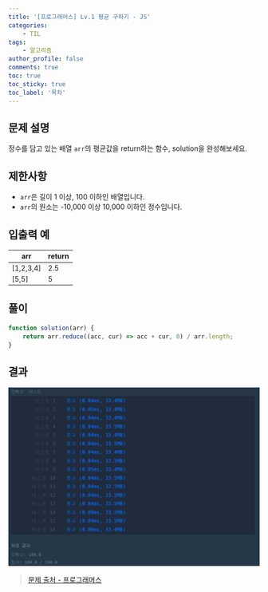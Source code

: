 ```yaml
---
title: '[프로그래머스] Lv.1 평균 구하기 - JS'
categories:
    - TIL
tags:
    - 알고리즘
author_profile: false
comments: true
toc: true
toc_sticky: true
toc_label: '목차'
---
```


## 문제 설명
정수를 담고 있는 배열 `arr`의 평균값을 return하는 함수, solution을 완성해보세요.

## 제한사항
* `arr`은 길이 1 이상, 100 이하인 배열입니다.
* `arr`의 원소는 -10,000 이상 10,000 이하인 정수입니다.

## 입출력 예

| arr       | return |
|-----------|--------|
| [1,2,3,4] | 2.5    |
| [5,5]     | 5      |

## 풀이
```javascript
function solution(arr) {
    return arr.reduce((acc, cur) => acc + cur, 0) / arr.length;
}
```

## 결과
![result](/assets/images/2023/08-21/algorithm-4-result.png)

>[문제 출처 - 프로그래머스](https://school.programmers.co.kr/learn/courses/30/lessons/12944)